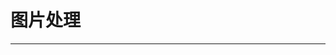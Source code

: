 
  # 图片处理
  ---

  <Common-LinkList :linkList='{"name":"图片处理","item":[{"link":"https://design.alipay.com/emotion","icon":"http://img.ilxdh.com/navig/2020-01-31/1580437786_6681.png?auth_key=1589426512-7178547f5db5f62f0f3da8963bc076ba78e20320-0-f5f918ff8a083c295dcc23bed3ce0958","text":"动效制作-犸良"},{"link":"https://weibo.com/vposy","icon":"https://weibo.com/favicon.ico","text":"Adobe系列_vposy"},{"link":"https://www.photopea.com/","icon":"http://img.ilxdh.com/navig/2019-12-28/1577522438_447.png?auth_key=1589426512-f7d770a3bfbef82f1a4e94f1d83b9548f36c84af-0-4b55ef73dd7403ffde77acc207ac5bd8","text":"在线PS"},{"link":"https://ps.gaoding.com/#/","icon":"https://ps.gaoding.com/favicon.ico","text":"在线PS（国内版）"},{"link":"https://smartmockups.com/category","icon":"http://img.ilxdh.com/navig/2020-02-03/1580706832_5533.png?auth_key=1589426512-e9d6552726e174cad023bf01def19a8bdfeb60dd-0-ac5d0181d14797683808cb54ee213a8d","text":"样机图-smartmockups"},{"link":"https://cleanmock.com/designer","icon":"http://img.ilxdh.com/navig/2020-02-02/1580625552_3745.ico?auth_key=1589426512-66671ac8eec7f419df86660f964d8ffabd46056b-0-813458dbeef72a6870db4c97eacac27b","text":"样机图-cleanmock"},{"link":"https://molunerfinn.com/PicGo/","icon":"https://molunerfinn.com/favicon.ico","text":"图床-PicGo"},{"link":"https://ai-art.tokyo/en/#/","icon":"https://ai-art.tokyo/favicon.ico","text":"AI画伯-AI Gahaku"},{"link":"https://bigjpg.com/zh","icon":"https://bigjpg.com/favicon.ico","text":"无损放大-bigjpg"},{"link":"https://zh.pixfix.com/","icon":"http://img.ilxdh.com/navig/2020-01-30/1580350649_265.png?auth_key=1589426512-5b50603f06a1dfbd8c21fde92c751fe79506ee8a-0-840bc3b656286a8394f6533bb3d9e7ef","text":"修复-PixFix"},{"link":"https://colourise.sg/","icon":"http://img.ilxdh.com/navig/2020-01-31/1580460162_7964.png?auth_key=1589426512-ae63650602f190e1ec4a873a59857cc62306ba22-0-adfc5a4f0f8c0c6b75e888953bbc8f92","text":"图片上色-ColouriseSG"},{"link":"https://affinelayer.com/pixsrv/index.html","icon":"/logo.png","text":"智能上色ImagetoImage"},{"link":"https://tinypng.com/","icon":"http://img.ilxdh.com/navig/2019-12-17/1576574618_5120.png?auth_key=1589426512-0806f6eb25ce3e8f8ce6139ff2c25ce275264d4c-0-5a29ab644d981fd323aca20e41fd9577","text":"压缩-TinyPNG"},{"link":"https://zhitu.isux.us/","icon":"http://img.ilxdh.com/navig/2020-01-30/1580370225_4069.png?auth_key=1589426512-d9166e910ebe3b34d2bb3f9b9e9e0014b9a19bd6-0-d0062c629328fe21c9478be84b4034e1","text":"压缩-智图"},{"link":"http://www.dugubest.com/archives/506","icon":"/logo.png","text":"去水印-Inpaint"},{"link":"https://www.remove.bg/zh","icon":"https://www.remove.bg/favicon.ico","text":"抠图-remove.bg"},{"link":"https://www.gaoding.com/koutu","icon":"https://www.gaoding.com/favicon.ico","text":"抠图-稿定"},{"link":"http://ijinguo.iqiyi.com/tools/#/","icon":"http://img.ilxdh.com/navig/2020-03-13/1584110125_9943.ico?auth_key=1589426512-e847f644787884f5c19770ca1e5df69a3b5e0290-0-ae08b113d86af36d353dac73b0fd921f","text":"爱金果GIF编辑"},{"link":"https://www.423down.com/6670.html","icon":"https://www.423down.com/favicon.ico","text":"GIF录制-ScreenToGif"},{"link":"https://www.soogif.com/editor","icon":"https://www.soogif.com/favicon.ico","text":"GIF编辑-soogif"},{"link":"https://www.yoo.la/","icon":"http://img.ilxdh.com/navig/2020-01-30/1580369617_9705.ico?auth_key=1589426512-ab1888c89826c7e178773db39db2386af1d64e73-0-6d93fcb8acf7a0d72f3a67b3bc3da3ce","text":"拼字幕-有啦"},{"link":"http://blog.sina.com.cn/s/blog_89a729a40102wjwk.html","icon":"http://blog.sina.com.cn/favicon.ico","text":"截图+编辑-FastStone"},{"link":"https://zh.snipaste.com/","icon":"https://zh.snipaste.com/favicon.ico","text":"截图+贴图-Snipaste"},{"link":"https://www.onlineocr.net/","icon":"https://www.onlineocr.net/favicon.ico","text":"在线OCR识别"}]}'/>
  